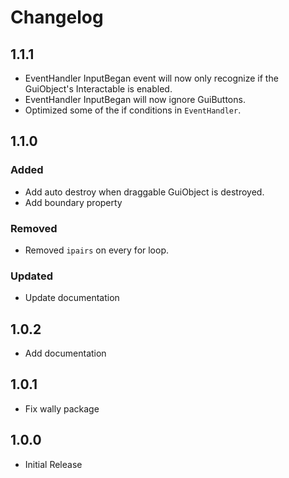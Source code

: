 # Changelog

## 1.1.1

- EventHandler InputBegan event will now only recognize if the GuiObject's Interactable is enabled.
- EventHandler InputBegan will now ignore GuiButtons.
- Optimized some of the if conditions in `EventHandler`.

## 1.1.0

### Added

- Add auto destroy when draggable GuiObject is destroyed.
- Add boundary property

### Removed

- Removed `ipairs` on every for loop.

### Updated

- Update documentation

## 1.0.2

- Add documentation

## 1.0.1

- Fix wally package

## 1.0.0

- Initial Release
